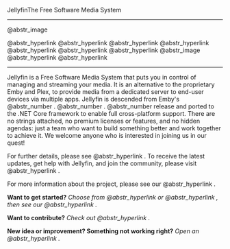 JellyfinThe Free Software Media System 

* * *

@abstr_image   
  
@abstr_hyperlink @abstr_hyperlink @abstr_hyperlink @abstr_hyperlink @abstr_hyperlink @abstr_hyperlink @abstr_hyperlink @abstr_image @abstr_hyperlink @abstr_hyperlink 

* * *

Jellyfin is a Free Software Media System that puts you in control of managing and streaming your media. It is an alternative to the proprietary Emby and Plex, to provide media from a dedicated server to end-user devices via multiple apps. Jellyfin is descended from Emby's @abstr_number . @abstr_number . @abstr_number release and ported to the .NET Core framework to enable full cross-platform support. There are no strings attached, no premium licenses or features, and no hidden agendas: just a team who want to build something better and work together to achieve it. We welcome anyone who is interested in joining us in our quest!

For further details, please see @abstr_hyperlink . To receive the latest updates, get help with Jellyfin, and join the community, please visit @abstr_hyperlink .

For more information about the project, please see our @abstr_hyperlink .

**Want to get started?** _Choose from @abstr_hyperlink or @abstr_hyperlink , then see our @abstr_hyperlink ._

**Want to contribute?** _Check out @abstr_hyperlink ._

**New idea or improvement? Something not working right?** _Open an @abstr_hyperlink ._
